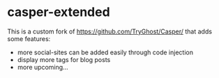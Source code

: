 # casper-extended

This is a custom fork of https://github.com/TryGhost/Casper/ that adds some features:
- more social-sites can be added easily through code injection
- display more tags for blog posts 
- more upcoming...
